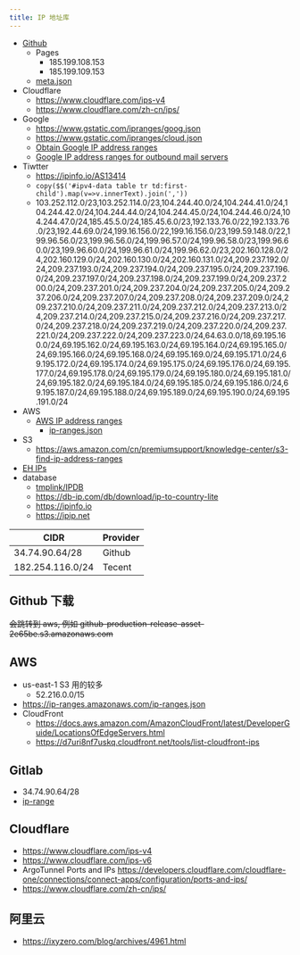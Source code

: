 ```yaml
---
title: IP 地址库
---
```


- [Github](https://docs.github.com/en/free-pro-team@latest/github/authenticating-to-github/about-githubs-ip-addresses)
  - Pages
    - 185.199.108.153
    - 185.199.109.153
  - [meta.json](https://api.github.com/meta)
- Cloudflare
  - https://www.cloudflare.com/ips-v4
  - https://www.cloudflare.com/zh-cn/ips/
- Google
  - https://www.gstatic.com/ipranges/goog.json
  - https://www.gstatic.com/ipranges/cloud.json
  - [Obtain Google IP address ranges](https://support.google.com/a/answer/10026322)
  - [Google IP address ranges for outbound mail servers](https://support.google.com/a/answer/60764)
- Tiwtter
  - https://ipinfo.io/AS13414
  - `copy($$('#ipv4-data table tr td:first-child').map(v=>v.innerText).join(','))`
  - 103.252.112.0/23,103.252.114.0/23,104.244.40.0/24,104.244.41.0/24,104.244.42.0/24,104.244.44.0/24,104.244.45.0/24,104.244.46.0/24,104.244.47.0/24,185.45.5.0/24,185.45.6.0/23,192.133.76.0/22,192.133.76.0/23,192.44.69.0/24,199.16.156.0/22,199.16.156.0/23,199.59.148.0/22,199.96.56.0/23,199.96.56.0/24,199.96.57.0/24,199.96.58.0/23,199.96.60.0/23,199.96.60.0/24,199.96.61.0/24,199.96.62.0/23,202.160.128.0/24,202.160.129.0/24,202.160.130.0/24,202.160.131.0/24,209.237.192.0/24,209.237.193.0/24,209.237.194.0/24,209.237.195.0/24,209.237.196.0/24,209.237.197.0/24,209.237.198.0/24,209.237.199.0/24,209.237.200.0/24,209.237.201.0/24,209.237.204.0/24,209.237.205.0/24,209.237.206.0/24,209.237.207.0/24,209.237.208.0/24,209.237.209.0/24,209.237.210.0/24,209.237.211.0/24,209.237.212.0/24,209.237.213.0/24,209.237.214.0/24,209.237.215.0/24,209.237.216.0/24,209.237.217.0/24,209.237.218.0/24,209.237.219.0/24,209.237.220.0/24,209.237.221.0/24,209.237.222.0/24,209.237.223.0/24,64.63.0.0/18,69.195.160.0/24,69.195.162.0/24,69.195.163.0/24,69.195.164.0/24,69.195.165.0/24,69.195.166.0/24,69.195.168.0/24,69.195.169.0/24,69.195.171.0/24,69.195.172.0/24,69.195.174.0/24,69.195.175.0/24,69.195.176.0/24,69.195.177.0/24,69.195.178.0/24,69.195.179.0/24,69.195.180.0/24,69.195.181.0/24,69.195.182.0/24,69.195.184.0/24,69.195.185.0/24,69.195.186.0/24,69.195.187.0/24,69.195.188.0/24,69.195.189.0/24,69.195.190.0/24,69.195.191.0/24
- AWS
  - [AWS IP address ranges](https://docs.aws.amazon.com/general/latest/gr/aws-ip-ranges.html)
    - [ip-ranges.json](https://ip-ranges.amazonaws.com/ip-ranges.json)
- S3
  - https://aws.amazon.com/cn/premiumsupport/knowledge-center/s3-find-ip-address-ranges
- [EH IPs](https://ehwiki.org/wiki/IPs)
- database
  - [tmplink/IPDB](https://github.com/tmplink/IPDB)
  - https://db-ip.com/db/download/ip-to-country-lite
  - https://ipinfo.io
  - https://ipip.net

| CIDR             | Provider |
| ---------------- | -------- |
| 34.74.90.64/28   | Github   |
| 182.254.116.0/24 | Tecent   |

## Github 下载

~~会跳转到 aws, 例如 github-production-release-asset-2e65be.s3.amazonaws.com~~


## AWS

- us-east-1 S3 用的较多
  - 52.216.0.0/15
- https://ip-ranges.amazonaws.com/ip-ranges.json
- CloudFront
  - https://docs.aws.amazon.com/AmazonCloudFront/latest/DeveloperGuide/LocationsOfEdgeServers.html
  - https://d7uri8nf7uskq.cloudfront.net/tools/list-cloudfront-ips

## Gitlab

- 34.74.90.64/28
- [ip-range](https://docs.gitlab.com/ee/user/gitlab_com/#ip-range)

## Cloudflare

- https://www.cloudflare.com/ips-v4
- https://www.cloudflare.com/ips-v6
- ArgoTunnel Ports and IPs
  https://developers.cloudflare.com/cloudflare-one/connections/connect-apps/configuration/ports-and-ips/
- https://www.cloudflare.com/zh-cn/ips/

## 阿里云

- https://ixyzero.com/blog/archives/4961.html

